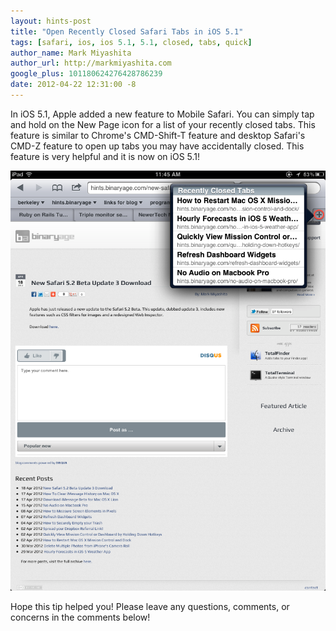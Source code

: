 ```yaml
---
layout: hints-post
title: "Open Recently Closed Safari Tabs in iOS 5.1"
tags: [safari, ios, ios 5.1, 5.1, closed, tabs, quick]
author_name: Mark Miyashita
author_url: http://markmiyashita.com
google_plus: 101180624276428786239
date: 2012-04-22 12:31:00 -8
---
```


In iOS 5.1, Apple added a new feature to Mobile Safari. You can simply tap and hold on the New Page icon for a list of your recently closed tabs. This feature is similar to Chrome's CMD-Shift-T feature and desktop Safari's CMD-Z feature to open up tabs you may have accidentally closed. This feature is very helpful and it is now on iOS 5.1!

<img class="clear blog-image-full-border" src="/images/safari_recent.png" title="Recent Pages in Safari">

Hope this tip helped you! Please leave any questions, comments, or concerns in the comments below!